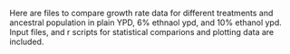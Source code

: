 
Here are files to compare growth rate data for different treatments and ancestral population in plain YPD, 6% ethnaol ypd, and 10% ethanol ypd. Input files, and r scripts for statistical comparions and plotting data are included. 
